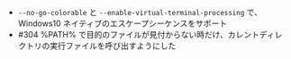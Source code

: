 * `--no-go-colorable` と `--enable-virtual-terminal-processing` で、Windows10 ネイティブのエスケープシーケンスをサポート
* #304 %PATH% で目的のファイルが見付からない時だけ、カレントディレクトリの実行ファイルを呼び出すようにした
